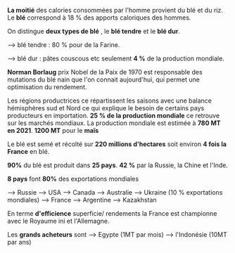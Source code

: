 

**La moitié** des calories consommées par l'homme provient du blé et du riz. Le **blé** correspond à 18 % des apports caloriques des hommes.

On distingue **deux types de blé** , le **blé tendre** et le **blé dur**.

--> blé tendre : 80 % pour de la Farine.

--> blé dur : pâtes couscous etc seulement **4 %** de la production mondiale.

**Norman Borlaug** prix Nobel de la Paix de 1970 est responsable des mutations du blé nain que l'on connait aujourd'hui, qui permet une optimisation du rendement.

Les régions productrices ce répartissent les saisons avec une balance hémisphères sud et Nord ce qui explique le besoin de certains pays producteurs en importation. **25 % de la production mondiale** ce retrouve sur les marchés mondiaux. La production mondiale est estimée à **780 MT en 2021**.  **1200 MT** pour le **maïs**


Le blé est semé et récolté sur **220 millions d'hectares** soit environ **4 fois la France** en blé. 

**90%** du blé est produit dans **25 pays**. **42 %** par la Russie, la Chine et l'Inde.

**8 pays** font **80%** des exportations mondiales

--> Russie 
--> USA 
--> Canada
--> Australie 
--> Ukraine  (10 % exportations mondiales)
--> France 
--> Argentine 
--> Kazakhstan

En terme **d'efficience** superficie/ rendements la France est championne avec le Royaume ini et l'Allemagne.

Les **grands acheteurs** sont 
--> Egypte (1MT par mois)
--> l'Indonésie (10MT par ans)

